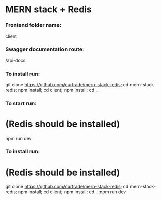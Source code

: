 # MERN stack + Redis

### Frontend folder name:

client

### Swagger documentation route:

/api-docs

### To install run:

git clone https://github.com/curtrade/mern-stack-redis; cd mern-stack-redis; npm install; cd client; npm install; cd ..

### To start run:

# (Redis should be installed)

npm run dev

### To install run:

# (Redis should be installed)

git clone https://github.com/curtrade/mern-stack-redis; cd mern-stack-redis; npm install; cd client; npm install; cd ..;npm run dev
